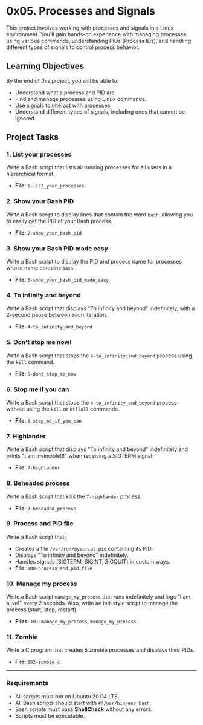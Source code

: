 
# 0x05. Processes and Signals

This project involves working with processes and signals in a Linux environment. You'll gain hands-on experience with managing processes using various commands, understanding PIDs (Process IDs), and handling different types of signals to control process behavior.

## Learning Objectives
By the end of this project, you will be able to:
- Understand what a process and PID are.
- Find and manage processes using Linux commands.
- Use signals to interact with processes.
- Understand different types of signals, including ones that cannot be ignored.

## Project Tasks

### 1. List your processes
Write a Bash script that lists all running processes for all users in a hierarchical format.
- **File**: `1-list_your_processes`

### 2. Show your Bash PID
Write a Bash script to display lines that contain the word `bash`, allowing you to easily get the PID of your Bash process.
- **File**: `2-show_your_bash_pid`

### 3. Show your Bash PID made easy
Write a Bash script to display the PID and process name for processes whose name contains `bash`.
- **File**: `3-show_your_bash_pid_made_easy`

### 4. To infinity and beyond
Write a Bash script that displays "To infinity and beyond" indefinitely, with a 2-second pause between each iteration.
- **File**: `4-to_infinity_and_beyond`

### 5. Don't stop me now!
Write a Bash script that stops the `4-to_infinity_and_beyond` process using the `kill` command.
- **File**: `5-dont_stop_me_now`

### 6. Stop me if you can
Write a Bash script that stops the `4-to_infinity_and_beyond` process without using the `kill` or `killall` commands.
- **File**: `6-stop_me_if_you_can`

### 7. Highlander
Write a Bash script that displays "To infinity and beyond" indefinitely and prints "I am invincible!!!" when receiving a SIGTERM signal.
- **File**: `7-highlander`

### 8. Beheaded process
Write a Bash script that kills the `7-highlander` process.
- **File**: `8-beheaded_process`

### 9. Process and PID file
Write a Bash script that:
- Creates a file `/var/run/myscript.pid` containing its PID.
- Displays "To infinity and beyond" indefinitely.
- Handles signals (SIGTERM, SIGINT, SIGQUIT) in custom ways.
- **File**: `100-process_and_pid_file`

### 10. Manage my process
Write a Bash script `manage_my_process` that runs indefinitely and logs "I am alive!" every 2 seconds. Also, write an init-style script to manage the process (start, stop, restart).
- **Files**: `101-manage_my_process`, `manage_my_process`

### 11. Zombie
Write a C program that creates 5 zombie processes and displays their PIDs.
- **File**: `102-zombie.c`

---

### Requirements
- All scripts must run on Ubuntu 20.04 LTS.
- All Bash scripts should start with `#!/usr/bin/env bash`.
- Bash scripts must pass **ShellCheck** without any errors.
- Scripts must be executable.

